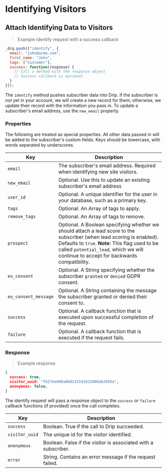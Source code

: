 # Identifying Visitors

## Attach Identifying Data to Visitors

> Example identify request with a success callback

```javascript
_dcq.push(["identify", {
  email: "john@acme.com",
  first_name: "John",
  tags: ["Customer"],
  success: function(response) {
    // Call a method with the response object
    // Success callback is optional
  }
}]);
```

The `identify` method pushes subscriber data into Drip. If the subscriber is not yet in your account, we will create a new record for them; otherwise, we update their record with the information you pass in. To update a subscriber's email address, use the `new_email` property.

### Properties

The following are treated as special properties. All other data passed in will be added to the subscriber's custom fields. Keys should be lowercase, with words separated by underscores.

<table>
  <thead>
    <tr>
      <th>Key</th>
      <th>Description</th>
    </tr>
  </thead>
  <tbody>
    <tr>
      <td><code>email</code></td>
      <td>The subscriber's email address. Required when identifying new site visitors.</td>
    </tr>
    <tr>
      <td><code>new_email</code></td>
      <td>Optional. Use this to update an existing subscriber's email address</td>
    </tr>
    <tr>
      <td><code>user_id</code></td>
      <td>Optional. A unique identifier for the user in your database, such as a primary key.</td>
    </tr>
    <tr>
      <td><code>tags</code></td>
      <td>Optional. An Array of tags to apply.</td>
    </tr>
    <tr>
      <td><code>remove_tags</code></td>
      <td>Optional. An Array of tags to remove.</td>
    </tr>
    <tr>
      <td><code>prospect</code></td>
      <td>Optional. A Boolean specifying whether we should attach a lead score to the subscriber (when lead scoring is enabled). Defaults to <code>true</code>. <strong>Note</strong>: This flag used to be called <code>potential_lead</code>, which we will continue to accept for backwards compatibility.</td>
    </tr>
    <tr>
      <td><code>eu_consent</code></td>
      <td>Optional. A String specifying whether the subscriber <code>granted</code> or <code>denied</code> GDPR consent.</td>
    </tr>
    <tr>
      <td><code>eu_consent_message</code></td>
      <td>Optional. A String containing the message the subscriber granted or denied their consent to.</td>
    </tr>
    <tr>
      <td><code>success</code></td>
      <td>Optional. A callback function that is executed upon successful completion of the request.</td>
    </tr>
    <tr>
      <td><code>failure</code></td>
      <td>Optional. A callback function that is executed if the request fails.</td>
    </tr>
  </tbody>
</table>

### Response

> Example response

```json
{
  success: true,
  visitor_uuid: "f627ee608adb01315d1022000ab2058a",
  anonymous: false,
}
```

The identify request will pass a response object to the <code>success</code> or <code>failure</code> callback functions (if provided) once the call completes.

<table>
  <thead>
    <tr>
      <th>Key</th>
      <th>Description</th>
    </tr>
  </thead>
  <tbody>
    <tr>
      <td><code>success</code></td>
      <td>Boolean. True if the call to Drip succeeded.</td>
    </tr>
    <tr>
      <td><code>visitor_uuid</code></td>
      <td>The unique id for the visitor identified.</td>
    </tr>
    <tr>
      <td><code>anonymous</code></td>
      <td>Boolean. False if the visitor is associated with a subscriber.</td>
    </tr>
    <tr>
      <td><code>error</code></td>
      <td>String. Contains an error message if the request failed.</td>
    </tr>
  </tbody>
</table>
